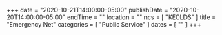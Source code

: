 +++
date = "2020-10-21T14:00:00-05:00"
publishDate = "2020-10-20T14:00:00-05:00"
endTime = ""
location = ""
ncs = [ "KE0LDS" ]
title = "Emergency Net"
categories = [ "Public Service" ]
dates = [ "" ]
+++
